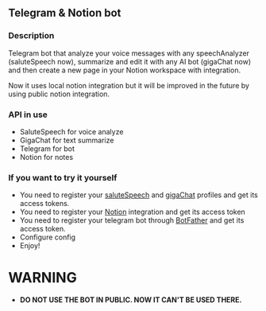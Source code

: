 ## Telegram & Notion bot

### Description

Telegram bot that analyze your voice messages with any speechAnalyzer (saluteSpeech now), summarize and edit it with
any AI bot (gigaChat now) and then create a new page in your Notion workspace with integration.

Now it uses local notion integration but it will be improved in the future by using public notion integration.

### API in use

- SaluteSpeech for voice analyze
- GigaChat for text summarize
- Telegram for bot
- Notion for notes

### If you want to try it yourself

- You need to register your [saluteSpeech](https://developers.sber.ru/docs/ru/salutespeech/integration)
  and [gigaChat](https://developers.sber.ru/docs/ru/gigachat/api/overview) profiles and get its access tokens.
- You need to register your [Notion](https://developers.notion.com/docs/create-a-notion-integration) integration and get
  its access token
- You need to register your telegram bot through [BotFather](https://t.me/BotFather) and get its access token.
- Configure config
- Enjoy!

# WARNING

- **DO NOT USE THE BOT IN PUBLIC. NOW IT CAN'T BE USED THERE.** 